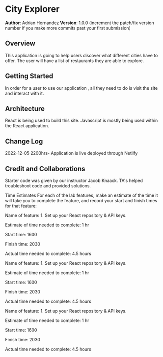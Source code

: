 # City Explorer

**Author**: Adrian Hernandez
**Version**: 1.0.0 (increment the patch/fix version number if you make more commits past your first submission)

## Overview

This application is going to help users discover what different cities have to offer. The user will have a list of restaurants they are able to explore.

## Getting Started

In order for a user to use our application , all they need to do is visit the site and interact with it.

## Architecture

React is being used to build this site. Javascript is mostly being used within the React application.

## Change Log

2022-12-05 2200hrs- Application is live deployed through Netlify

## Credit and Collaborations

Starter code was given by our instructor Jacob Knaack.
TA's helped troubleshoot code and provided solutions.

Time Estimates
For each of the lab features, make an estimate of the time it will take you to complete the feature, and record your start and finish times for that feature:

Name of feature: 1. Set up your React repository & API keys.

Estimate of time needed to complete: 1 hr

Start time: 1600

Finish time: 2030

Actual time needed to complete: 4.5 hours

Name of feature: 1. Set up your React repository & API keys.

Estimate of time needed to complete: 1 hr

Start time: 1600

Finish time: 2030

Actual time needed to complete: 4.5 hours

Name of feature: 1. Set up your React repository & API keys.

Estimate of time needed to complete: 1 hr

Start time: 1600

Finish time: 2030

Actual time needed to complete: 4.5 hours

